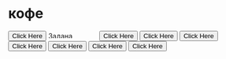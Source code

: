 <!DOCTYPE HTML>
<html lang=”ru”>
<head>
    <meta charset=”UTF-8″>
    <title>ебаное кофе</title>
</head>
<body>
    <div id="main">
    <h1>кофе</h1> 
    <button onclick="window.location.href = 'https://w3docs.com';">Click Here</button>
    <img src="https://upload.wikimedia.org/wikipedia/commons/0/0d/Pfeil.png" alt="Задана ширина и высота" width="100" height="13">
    <button onclick="window.location.href = 'https://w3docs.com';">Click Here</button>
    <button onclick="window.location.href = 'https://w3docs.com';">Click Here</button>
    <button onclick="window.location.href = 'https://w3docs.com';">Click Here</button>
    <button onclick="window.location.href = 'https://w3docs.com';">Click Here</button>
    <button onclick="window.location.href = 'https://w3docs.com';">Click Here</button>
    <button onclick="window.location.href = 'https://w3docs.com';">Click Here</button>
    <button onclick="window.location.href = 'https://w3docs.com';">Click Here</button>
</body>
</html>
